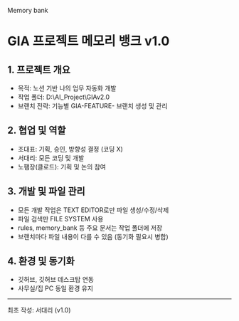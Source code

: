 Memory bank
# GIA 프로젝트 메모리 뱅크 v1.0

## 1. 프로젝트 개요
- 목적: 노션 기반 나의 업무 자동화 개발
- 작업 폴더: D:\AI_Project\GIAv2.0
- 브랜치 전략: 기능별 GIA-FEATURE- 브랜치 생성 및 관리

## 2. 협업 및 역할
- 조대표: 기획, 승인, 방향성 결정 (코딩 X)
- 서대리: 모든 코딩 및 개발
- 노팸장(클로드): 기획 및 논의 참여

## 3. 개발 및 파일 관리
- 모든 개발 작업은 TEXT EDITOR로만 파일 생성/수정/삭제
- 파일 검색만 FILE SYSTEM 사용
- rules, memory_bank 등 주요 문서는 작업 폴더에 저장
- 브랜치마다 파일 내용이 다를 수 있음 (동기화 필요시 병합)

## 4. 환경 및 동기화
- 깃허브, 깃허브 데스크탑 연동
- 사무실/집 PC 동일 환경 유지

---
최초 작성: 서대리 (v1.0)